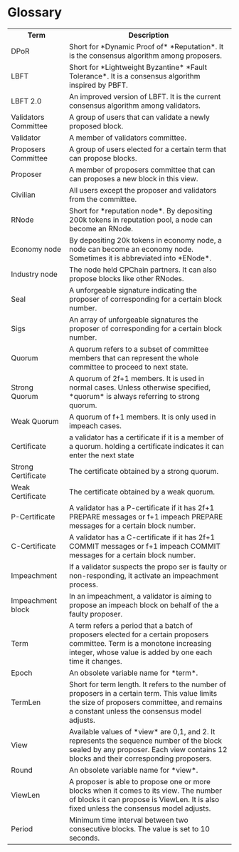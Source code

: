 # Glossary

<table cellspacing="0" cellpadding="5">
	<tr>
		<th colspan="1"> Term                      </th>
		<th colspan="1">           Description              </th>
	</tr>
	<tr>
		<td  rowspan="1"> DPoR </td>
		<td  rowspan="1"> Short for *Dynamic Proof of* *Reputation*. It is the consensus algorithm among proposers. </td>
	</tr>
	<tr>
		<td  rowspan="1"> LBFT </td>
		<td  rowspan="1"> Short for *Lightweight Byzantine* *Fault Tolerance*. It is a consensus algorithm inspired by PBFT. </td>
	</tr>
	<tr>
		<td  rowspan="1"> LBFT 2.0 </td>
		<td  rowspan="1"> An improved version of LBFT. It is the current consensus algorithm among validators. </td>
	</tr>
	<tr>
		<td  rowspan="1"> Validators Committee </td>
		<td  rowspan="1"> A group of users that can validate a newly proposed block. </td>
	</tr>
	<tr>
		<td  rowspan="1"> Validator </td>
		<td  rowspan="1"> A member of validators committee. </td>
	</tr>
	<tr>
		<td  rowspan="1"> Proposers Committee </td>
		<td  rowspan="1"> A group of users elected for a certain term that can propose blocks. </td>
	</tr>
	<tr>
		<td  rowspan="1"> Proposer </td>
		<td  rowspan="1"> A member of proposers committee that can can proposes a new block in this view. </td>
	</tr>
	<tr>
		<td  rowspan="1"> Civilian </td>
		<td  rowspan="1"> All users except the proposer and validators from the committee. </td>
	</tr>
	<tr>
		<td  rowspan="1"> RNode </td>
		<td  rowspan="1"> Short for *reputation node*. By depositing 200k tokens in reputation pool, a node can become an RNode. </td>
	</tr>
	<tr>
		<td  rowspan="1"> Economy node </td>
		<td  rowspan="1"> By depositing 20k tokens in economy node, a node can become an economy node. Sometimes it is abbreviated into *ENode*. </td>
	</tr>
	<tr>
		<td  rowspan="1"> Industry node </td>
		<td  rowspan="1"> The node held CPChain partners. It can also propose blocks like other RNodes. </td>
	</tr>
	<tr>
		<td  rowspan="1"> Seal </td>
		<td  rowspan="1"> A unforgeable signature indicating the proposer of corresponding for a certain block number. </td>
	</tr>
	<tr>
		<td  rowspan="1"> Sigs </td>
		<td  rowspan="1"> An array of unforgeable signatures the proposer of corresponding for a certain block number. </td>
	</tr>
	<tr>
		<td  rowspan="1"> Quorum </td>
		<td  rowspan="1"> A quorum refers to a subset of committee members that can represent the whole committee to proceed to next state. </td>
	</tr>
	<tr>
		<td  rowspan="1"> Strong Quorum </td>
		<td  rowspan="1"> A quorum of 2f+1 members. It is used in normal cases. Unless otherwise specified, *quorum* is always referring to strong quorum. </td>
	</tr>
	<tr>
		<td  rowspan="1"> Weak Quorum </td>
		<td  rowspan="1"> A quorum of f+1 members. It is only used in impeach cases. </td>
	</tr>
	<tr>
		<td  rowspan="1"> Certificate </td>
		<td  rowspan="1"> a validator has a certificate if it is a member of a quorum. holding a certificate indicates it can enter the next state </td>
	</tr>
	<tr>
		<td  rowspan="1"> Strong Certificate </td>
		<td  rowspan="1"> The certificate obtained by a strong quorum. </td>
	</tr>
	<tr>
		<td  rowspan="1"> Weak Certificate </td>
		<td  rowspan="1"> The certificate obtained by a weak quorum. </td>
	</tr>
	<tr>
		<td  rowspan="1"> P-Certificate </td>
		<td  rowspan="1"> A validator has a P-certificate if it has 2f+1 PREPARE messages or f+1 impeach PREPARE messages for a certain block number. </td>
	</tr>
	<tr>
		<td  rowspan="1"> C-Certificate </td>
		<td  rowspan="1"> A validator has a C-certificate if it has 2f+1 COMMIT messages or f+1 impeach COMMIT messages for a certain block number. </td>
	</tr>
	<tr>
		<td  rowspan="1"> Impeachment </td>
		<td  rowspan="1"> If a validator suspects the propo ser is faulty or non-responding, it activate an impeachment process.</td>
	</tr>
	<tr>
		<td  rowspan="1"> Impeachment block </td>
		<td  rowspan="1"> In an impeachment, a validator is aiming to propose an impeach block on behalf of the a faulty proposer.</td>
	</tr>
	<tr>
		<td  rowspan="1"> Term </td>
		<td  rowspan="1"> A term refers a period that a batch of proposers elected for a certain proposers committee. Term is a monotone increasing integer, whose value is added by one each time it changes. </td>
	</tr>
	<tr>
		<td  rowspan="1"> Epoch </td>
		<td  rowspan="1"> An obsolete variable name for *term*. </td>
	</tr>
	<tr>
		<td  rowspan="1"> TermLen </td>
		<td  rowspan="1"> Short for term length. It refers to the number of proposers in a certain term. This value limits the size of proposers committee, and remains a constant unless the consensus model adjusts. </td>
	</tr>
	<tr>
		<td  rowspan="1"> View </td>
		<td  rowspan="1"> Available values of *view* are 0,1, and 2. It represents the sequence number of the block sealed by any proposer. Each view contains 12 blocks and their corresponding proposers. </td>
	</tr>
	<tr>
		<td  rowspan="1"> Round </td>
		<td  rowspan="1"> An obsolete variable name for *view*. </td>
	</tr>
	<tr>
		<td  rowspan="1"> ViewLen </td>
		<td  rowspan="1"> A proposer is able to propose one or more blocks when it comes to its view. The number of blocks it can propose is ViewLen. It is also fixed unless the consensus model adjusts. </td>
	</tr>
	<tr>
		<td  rowspan="1"> Period </td>
		<td  rowspan="1"> Minimum time interval between two consecutive blocks. The value is set to 10 seconds. </td>
	</tr>
</table>
